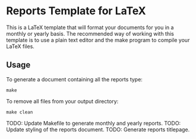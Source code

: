 Reports Template for LaTeX
==========================

This is a LaTeX template that will format your documents for you in
a monthly or yearly basis. The recommended way of working with this
template is to use a plain text editor and the make program to 
compile your LaTeX files.

Usage
-----

To generate a document containing all the reports type:

    make

To remove all files from your output directory:

    make clean

TODO: Update Makefile to generate monthly and yearly reports.
TODO: Update styling of the reports document.
TODO: Generate reports titlepage.
